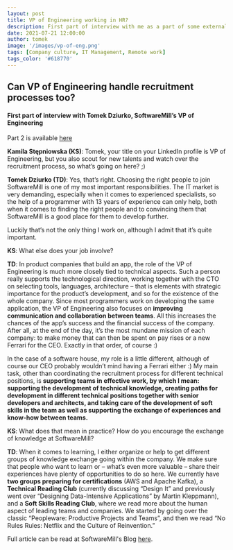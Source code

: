 ```yaml
---
layout: post
title: VP of Engineering working in HR?
description: First part of interview with me as a part of some external cooperation in SoftwareMill, company I work for.
date: 2021-07-21 12:00:00
author: tomek
image: '/images/vp-of-eng.png'
tags: [Company culture, IT Management, Remote work]
tags_color: '#618770'
---
```


## Can VP of Engineering handle recruitment processes too?

#### First part of interview with Tomek Dziurko, SoftwareMill’s VP of Engineering

Part 2 is available [here]({{site.baseurl}}/blog/holacracy-in-a-software-house)

**Kamila Stępniowska (KS)**: Tomek, your title on your LinkedIn profile is VP of Engineering, but you also scout for new talents 
and watch over the recruitment process, so what’s going on here? ;)

**Tomek Dziurko (TD)**: Yes, that’s right. Choosing the right people to join SoftwareMill is one of my most important responsibilities. 
The IT market is very demanding, especially when it comes to experienced specialists, so the help of a programmer with 
13 years of experience can only help, both when it comes to finding the right people and to convincing them that SoftwareMill 
is a good place for them to develop further.

Luckily that’s not the only thing I work on, although I admit that it’s quite important.

**KS**: What else does your job involve?

**TD**: In product companies that build an app, the role of the VP of Engineering is much more closely tied to technical aspects. 
Such a person really supports the technological direction, working together with the CTO on selecting tools, languages, 
architecture – that is elements with strategic importance for the product’s development, and so for the existence of the 
whole company. Since most programmers work on developing the same application, the VP of Engineering also focuses on 
**improving communication and collaboration between teams**. All this increases the chances of the app’s success and the 
financial success of the company. After all, at the end of the day, it’s the most mundane mission of each company: to make 
money that can then be spent on pay rises or a new Ferrari for the CEO. Exactly in that order, of course :)

In the case of a software house, my role is a little different, although of course our CEO probably wouldn’t mind 
having a Ferrari either :) My main task, other than coordinating the recruitment process for different technical 
positions, is **supporting teams in effective work, by which I mean: supporting the development of technical 
knowledge, creating paths for development in different technical positions together with senior developers and architects, 
and taking care of the development of soft skills in the team as well as supporting the exchange of experiences and know-how 
between teams.**

**KS**: What does that mean in practice? How do you encourage the exchange of knowledge at SoftwareMill?

**TD**: When it comes to learning, I either organize or help to get different groups of knowledge exchange going within 
the company. We make sure that people who want to learn or – what’s even more valuable – share their experiences 
have plenty of opportunities to do so here. We currently have **two groups preparing for certifications** (AWS and Apache Kafka),
a **Technical Reading Club** (currently discussing “Design It” and previously went over “Designing Data-Intensive Applications” 
by Martin Kleppmann), and a **Soft Skills Reading Club**, where we read more about the human aspect of leading teams and companies. 
We started by going over the classic “Peopleware: Productive Projects and Teams”, and then we read 
“No Rules Rules: Netflix and the Culture of Reinvention.”


Full article can be read at SoftwareMill's Blog [here](https://softwaremill.com/vp-of-engineering-working-in-hr/).